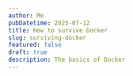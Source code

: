 ```yaml
---
author: Me
pubDatetime: 2025-07-12
title: How to survive Docker
slug: surviving-docker
featured: false
draft: true
description: The basics of Docker
---
```

